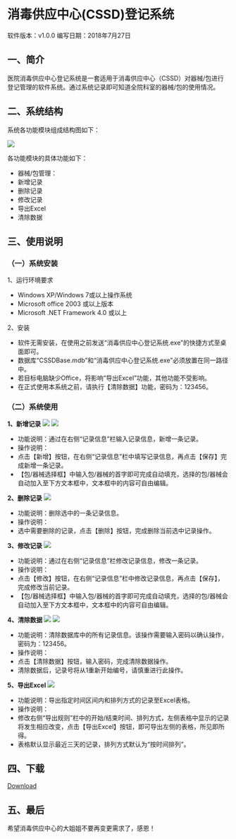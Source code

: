 # 消毒供应中心(CSSD)登记系统

软件版本：v1.0.0
编写日期：2018年7月27日


## 一、简介

医院消毒供应中心登记系统是一套适用于消毒供应中心（CSSD）对器械/包进行登记管理的软件系统。通过系统记录即可知道全院科室的器械/包的使用情况。

## 二、系统结构

系统各功能模块组成结构图如下：

![](https://github.com/jl223vy/fjtcmfs-cssdms/raw/master/Img/StructureDiagram.jpg)

各功能模块的具体功能如下：

- 器械/包管理：
 - 新增记录
 - 删除记录
 - 修改记录
- 导出Excel
- 清除数据


## 三、使用说明

### （一）系统安装

1、运行环境要求

- Windows XP/Windows 7或以上操作系统
- Microsoft office 2003 或以上版本
- Microsoft .NET Framework 4.0 或以上

2、安装

- 软件无需安装，在使用之前发送“消毒供应中心登记系统.exe”的快捷方式至桌面即可。
- 数据库“CSSDBase.mdb”和“消毒供应中心登记系统.exe”必须放置在同一路径中。
- 若目标电脑缺少Office，将影响“导出Excel”功能，其他功能不受影响。
- 在正式使用本系统之前，请执行【清除数据】功能，密码为：123456。

### （二）系统使用

**1、新增记录**
![](https://github.com/jl223vy/fjtcmfs-cssdms/raw/master/Img/add1.jpg)
![](https://github.com/jl223vy/fjtcmfs-cssdms/raw/master/Img/add2.jpg)

- 功能说明：通过在右侧“记录信息”栏输入记录信息，新增一条记录。
- 操作说明：
 - 点击【新增】按钮，在右侧“记录信息”栏中填写记录信息，再点击【保存】完成新增一条记录。
 - 【包/器械选择框】中输入包/器械的首字即可完成自动填充，选择的包/器械会自动加入至下方文本框中，文本框中的内容可自由编辑。

**2、删除记录**
![](https://github.com/jl223vy/fjtcmfs-cssdms/raw/master/Img/del.jpg)

- 功能说明：删除选中的一条记录信息。
- 操作说明：
 - 选中需要删除的记录，点击【删除】按钮，完成删除当前选中记录操作。

**3、修改记录**
![](https://github.com/jl223vy/fjtcmfs-cssdms/raw/master/Img/modi.jpg)

- 功能说明：通过在右侧“记录信息”栏修改记录信息，修改一条记录。
- 操作说明：
 - 点击【修改】按钮，在右侧“记录信息”栏中修改记录信息，再点击【保存】，完成修改当前记录。
 - 【包/器械选择框】中输入包/器械的首字即可完成自动填充，选择的包/器械会自动加入至下方文本框中，文本框中的内容可自由编辑。

**4、清除数据**
![](https://github.com/jl223vy/fjtcmfs-cssdms/raw/master/Img/clear1.jpg)
![](https://github.com/jl223vy/fjtcmfs-cssdms/raw/master/Img/clear2.jpg)

- 功能说明：清除数据库中的所有记录信息。该操作需要输入密码以确认操作，密码为：123456。
- 操作说明：
 - 点击【清除数据】按钮，输入密码，完成清除数据操作。
 - 清除数据后，记录号将从1重新开始编号，请慎重进行此操作。

**5、导出Excel**
![](https://github.com/jl223vy/fjtcmfs-cssdms/raw/master/Img/export.jpg)

- 功能说明：导出指定时间区间内和排列方式的记录至Excel表格。
- 操作说明：
 - 修改右侧“导出规则”栏中的开始/结束时间、排列方式，左侧表格中显示的记录将发生相应改变，点击【导出Excel】按钮，即可导出左侧的表格，所见即所得。
 - 表格默认显示最近三天的记录，排列方式默认为“按时间排列”。

 
## 四、下载

[Download]()


## 五、最后

希望消毒供应中心的大姐姐不要再变更需求了，感恩！


